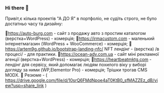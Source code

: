### Hi there 👋
Привіт,є кілька проектів "А ДО Я" в портфоліо, не
судіть строго, не було достатньо часу та дизайну:

🌳https://auto-burg.com - сайт з продажу авто з простим каталогом (верстка+WordPress) - комерція;
🌳https://irmacustom.com - маленький інтернетмагазин (WordPress + WooCommerce) - комерція;
🌳https://artem9g.github.io/bootstrap-landing-nfc/ NFT лендінг - (верстка) /в процесі/ - для практики.
🌳https://ocean-adv.com.ua - сайт міні рекламної агенції (верстка+WordPress) - комерція;
🌳https://heartbeatmktg.com - лендінг для сервісу, який допомагає людям похилого віку у виборі догляду за ними (WP,Elementor Pro) - комерція;
  Трішки трогав CMS MODX.
🌱 Резюме - ( https://drive.google.com/file/d/10srQ6FMdNpoe4aT0KtB0_sfMAZZEz_dB/view?usp=share_link )
<!--
**artem9g/artem9g** is a ✨ _special_ ✨ repository because its `README.md` (this file) appears on your GitHub profile.

Here are some ideas to get you started:

- 🔭 I’m currently working on ...
- 🌱 I’m currently learning ...
- 👯 I’m looking to collaborate on ...
- 🤔 I’m looking for help with ...
- 💬 Ask me about ...
- 📫 How to reach me: ...
- 😄 Pronouns: ...
- ⚡ Fun fact: ...
-->
